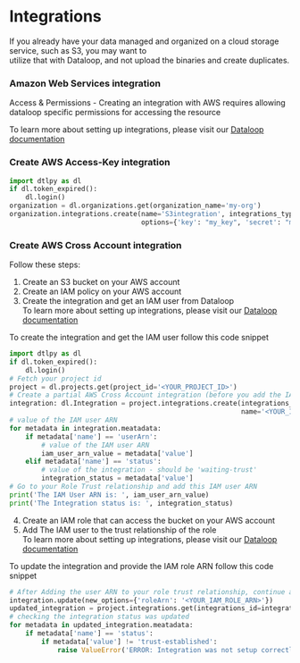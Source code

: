 # Integrations  
  
If you already have your data managed and organized on a cloud storage service, such as S3, you may want to  
utilize that with Dataloop, and not upload the binaries and create duplicates.  
  
### Amazon Web Services integration  
  
Access & Permissions - Creating an integration with AWS requires allowing dataloop specific permissions for accessing the resource  
  
To learn more about setting up integrations, please visit our [Dataloop documentation](https://docs.dataloop.ai/docs/aws-cross-account-integration)  
  
  
### Create AWS Access-Key integration  

```python
import dtlpy as dl
if dl.token_expired():
    dl.login()
organization = dl.organizations.get(organization_name='my-org')
organization.integrations.create(name='S3integration', integrations_type=dl.ExternalStorage.S3,
                                 options={'key': "my_key", 'secret': "my_secret"})
```
### Create AWS Cross Account integration  
  
Follow these steps:  
1. Create an S3 bucket on your AWS account  
2. Create an IAM policy on your AWS account  
3. Create the integration and get an IAM user from Dataloop  
To learn more about setting up integrations, please visit our [Dataloop documentation](https://docs.dataloop.ai/docs/aws-cross-account-integration)  
  
To create the integration and get the IAM user follow this code snippet  

```python
import dtlpy as dl
if dl.token_expired():
    dl.login()
# Fetch your project id
project = dl.projects.get(project_id='<YOUR_PROJECT_ID>')
# Create a partial AWS Cross Account integration (before you add the IAM user to the Trust relationship of the role)
integration: dl.Integration = project.integrations.create(integrations_type=dl.IntegrationType.AWS_CROSS_ACCOUNT,
                                                          name='<YOUR_INTEGRATION_NAME>', option={})
# value of the IAM user ARN
for metadata in integration.meatadata:
    if metadata['name'] == 'userArn':
        # value of the IAM user ARN
        iam_user_arn_value = metadata['value']
    elif metadata['name'] == 'status':
        # value of the integration - should be 'waiting-trust'
        integration_status = metadata['value']
# Go to your Role Trust relationship and add this IAM user ARN
print('The IAM User ARN is: ', iam_user_arn_value)
print('The Integration status is: ', integration_status)
```
  
4. Create an IAM role that can access the bucket on your AWS account  
5. Add The IAM user to the trust relationship of the role  
To learn more about setting up integrations, please visit our [Dataloop documentation](https://docs.dataloop.ai/docs/aws-cross-account-integration)  
  
To update the integration and provide the IAM role ARN follow this code snippet  

```python
# After Adding the user ARN to your role trust relationship, continue and update the integration
integration.update(new_options={'roleArn': '<YOUR_IAMֹֹֹֹֹ_ROLE_ֹֹARN>'})
updated_integration = project.integrations.get(integrations_id=integration.id)
# checking the integration status was updated
for metadata in updated_integration.meatadata:
    if metadata['name'] == 'status':
        if metadata['value'] != 'trust-established':
            raise ValueError('ERROR: Integration was not setup correctly - please check the trust relationship in your IAM Role')
```
